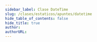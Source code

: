 ```yaml
---
sidebar_label: Clase DateTime
slug: /clases/estaticos/apuntes/datetime
hide_table_of_contents: false
hide_title: true
author: 
authorURL: 
---
```

